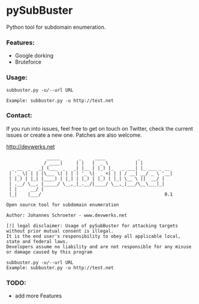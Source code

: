 # pySubBuster
Python tool for subdomain enumeration.

### Features:
- Google dorking
- Bruteforce

### Usage:
```
subbuster.py -u/--url URL

Example: subbuster.py -u http://test.net
```

### Contact:
If you run into issues, feel free to get on touch on Twitter, check the current issues or create a new one. Patches are also welcome.

http://devwerks.net 

```
               _____       _     ____            _            
              / ____|     | |   |  _ \          | |           
  _ __  _   _| (___  _   _| |__ | |_) |_   _ ___| |_ ___ _ __ 
 | '_ \| | | |\___ \| | | | '_ \|  _ <| | | / __| __/ _ \ '__|
 | |_) | |_| |____) | |_| | |_) | |_) | |_| \__ \ ||  __/ |   
 | .__/ \__, |_____/ \__,_|_.__/|____/ \__,_|___/\__\___|_|   
 | |     __/ |                                                
 |_|    |___/                                              0.1  

Open source tool for subdomain enumeration

Author: Johannes Schroeter - www.devwerks.net

[!] legal disclaimer: Usage of pySubBuster for attacking targets without prior mutual consent is illegal.
It is the end user's responsibility to obey all applicable local, state and federal laws.
Developers assume no liability and are not responsible for any misuse or damage caused by this program

subbuster.py -u/--url URL
Example: subbuster.py -u http://test.net
```

### TODO:
- add more Features
